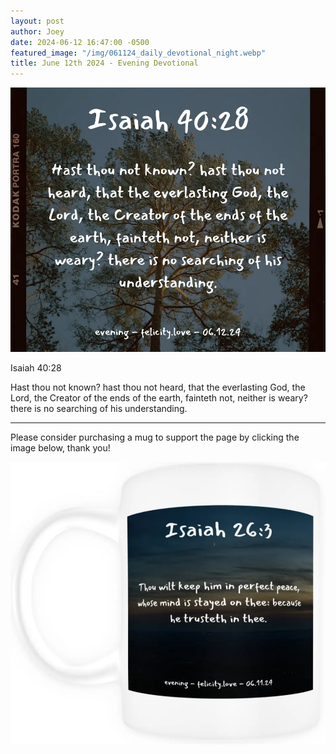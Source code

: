 ```yaml
---
layout: post
author: Joey
date: 2024-06-12 16:47:00 -0500
featured_image: "/img/061124_daily_devotional_night.webp"
title: June 12th 2024 - Evening Devotional
---
```


[![June 12th 2024 - Evening Devotional](/img/061224_daily_devotional_night.webp)](/img/061224_daily_devotional_night.webp)

Isaiah 40:28

Hast thou not known? hast thou not heard, that the everlasting God, the Lord, the Creator of the ends of the earth, fainteth not, neither is weary? there is no searching of his understanding.

<hr>

Please consider purchasing a mug to support the page by clicking the image below, thank you!

[![June 12th 2024 - Evening Devotional - Mug](/img/mugs/061124_night_mug.webp)](joeybrinkman.com/shop)